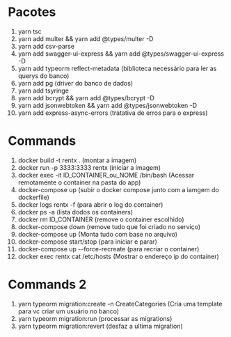 # Pacotes
1. yarn tsc
2. yarn add multer && yarn add @types/multer -D
3. yarn add csv-parse
4. yarn add swagger-ui-express && yarn add @types/swagger-ui-express -D
5. yarn add typeorm reflect-metadata (biblioteca necessário para ler as querys do banco)
6. yarn add pg (driver do banco de dados)
7. yarn add tsyringe
8. yarn add bcrypt && yarn add @types/bcrypt -D
9. yarn add jsonwebtoken && yarn add @types/jsonwebtoken -D
10. yarn add express-async-errors (tratativa de erros para o express)
  

# Commands
1. docker build -t rentx .            (montar a imagem)
2. docker run -p 3333:3333 rentx      (iniciar a imagem)
3. docker exec -it ID_CONTAINER_ou_NOME /bin/bash   (Acessar remotamente o container na pasta do app)
4. docker-compose up (subir o docker compose junto com a iamgem do dockerfile)
5. docker logs rentx -f (para abrir o log do container)
6. docker ps -a (lista dodos os containers)
7. docker rm ID_CONTAINER (remove o container escolhido)
8. docker-compose down (remove tudo que foi criado no serviço)
9. docker-compose up (Monta tudo com base no arquivo)
10. docker-compose start/stop (para iniciar e parar)
11. docker-compose up --force-recreate (para recriar o container)
12. docker exec rentx cat /etc/hosts (Mostrar o endereço ip do container)

# Commands 2
1. yarn typeorm migration:create -n CreateCategories (Cria uma template para vc criar um usuário no banco)
2. yarn typeorm migration:run (processar as migrations)
3. yarn typeorm migration:revert (desfaz a ultima migration)
    

